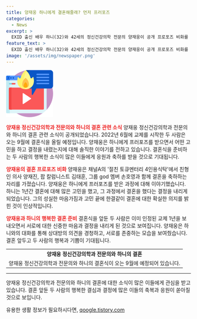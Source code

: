 ```yaml
---
title: 양재웅 하니에게 결혼해줄래? 먼저 프러포즈
categories:
  - News
excerpt: >
  EXID 출신 배우 하니(32)와 42세의 정신건강의학 전문의 양재웅이 공개 프로포즈 비화를 털어놔 화제다. 양재웅은 절친 토큐멘터리 4인용식탁에서 결혼을 앞둔 그룹 god 멤버 손호영과 함께 자신의 결혼 과정을 공개했다. 결혼을 위한 프로포즈는 하니가 한 것으로, 양재웅은 1년간의 만남 끝에 갑자기 나랑 결혼해줄래?라는 제안을 받아 확실히 바라본 것으로 전해졌다. 두 사람은 차이는 있지만 서로에게 멋지고 확신 있는 모습을 보여 예정된 결혼을 앞두고 있다.
feature_text: >
  EXID 출신 배우 하니(32)와 42세의 정신건강의학 전문의 양재웅이 공개 프로포즈 비화를 털어놔 화제다. 양재웅은 절친 토큐멘터리 4인용식탁에서 결혼을 앞둔 그룹 god 멤버 손호영과 함께 자신의 결혼 과정을 공개했다. 결혼을 위한 프로포즈는 하니가 한 것으로, 양재웅은 1년간의 만남 끝에 갑자기 나랑 결혼해줄래?라는 제안을 받아 확실히 바라본 것으로 전해졌다. 두 사람은 차이는 있지만 서로에게 멋지고 확신 있는 모습을 보여 예정된 결혼을 앞두고 있다.
image: '/assets/img/newspaper.png'
---
```


<p><img src="/assets/img/news.png" alt="rentncar 속보" /></p>

<p><b><span style="color: #ee2323;">양재웅 정신건강의학과 전문의와 하니의 결혼 관련 소식</span></b>
양재웅 정신건강의학과 전문의와 하니의 결혼 관련 소식이 공개되었습니다. 2022년 6월에 교제를 시작한 두 사람은 오는 9월에 결혼식을 올릴 예정입니다. 양재웅은 하니에게 프러포즈를 받으면서 어떤 고민을 하고 결정을 내렸는지에 대해 솔직한 이야기를 전하고 있습니다. 결혼식을 준비하는 두 사람의 행복한 소식이 많은 이들에게 응원과 축하를 받을 것으로 기대됩니다.</p>

<p data-ke-size="size16"></p>

<p><b><span style="color: #ee2323;">양재웅의 결혼 프로포즈 비화</span></b>
양재웅은 채널A의 '절친 토큐멘터리 4인용식탁'에서 친형인 의사 양재진, 팝 칼럼니스트 김태훈, 그룹 god 멤버 손호영과 함께 결혼을 축하하는 자리를 가졌습니다. 양재웅은 하니에게 프러포즈를 받은 과정에 대해 이야기했습니다. 하니는 1년간 결혼에 대해 많은 고민을 했고, 그 과정에서 결혼을 했다는 결정을 내리게 되었습니다. 그의 성실한 마음가짐과 고민 끝에 한결같이 결혼에 대한 확실한 의지를 밝힌 것이 인상적입니다.</p>

<p data-ke-size="size16"></p>

<p><b><span style="color: #ee2323;">양재웅과 하니의 행복한 결혼 준비</span></b>
결혼식을 앞둔 두 사람은 이미 인정된 교제 1년을 보내오면서 서로에 대한 신중한 마음과 결정을 내리게 된 것으로 보여집니다. 양재웅은 하니와의 대화를 통해 상대방의 의견을 경청하고, 서로를 존중하는 모습을 보여줬습니다. 결혼 앞두고 두 사람의 행복과 기쁨이 기대됩니다.</p>

<p data-ke-size="size16"></p>

<table>
  <tr>
    <td style="text-align: center; height: 17px;"><b>양재웅 정신건강의학과 전문의와 하니의 결혼</b></td>
  </tr>
  <tr>
    <td style="text-align: center; height: 17px;">양재웅 정신건강의학과 전문의와 하니의 결혼식이 오는 9월에 예정되어 있습니다. </td>
  </tr>
</table>

<hr>

<p>양재웅 정신건강의학과 전문의와 하니의 결혼에 대한 소식이 많은 이들에게 관심을 받고 있습니다. 결혼 앞둔 두 사람의 행복한 결심과 결정에 많은 이들의 축복과 응원이 쏟아질 것으로 보입니다.</p>
유용한 생활 정보가 필요하시다면, <a href="https://qoogle.tistory.com" rel="dofollow">qoogle.tistory.com</a>


